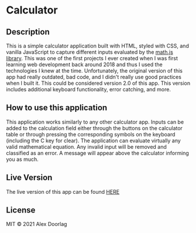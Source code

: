 # Calculator

## Description

This is a simple calculator application built with HTML, styled with CSS, and vanilla JavaScript to capture different inputs evaluated by the [math.js library](https://mathjs.org/index.html). This was one of the first projects I ever created when I was first learning web development back around 2018 and thus I used the technologies I knew at the time. Unfortunately, the original version of this app had really outdated, bad code, and I didn't really use good practices when I built it. This could be considered version 2.0 of this app. This version includes additional keyboard functionality, error catching, and more.

## How to use this application

This application works similarly to any other calculator app. Inputs can be added to the calculation field either through the buttons on the calculator table or through pressing the corresponding symbols on the keyboard (including the C key for clear). The application can evaluate virtually any valid mathematical equation. Any invalid input will be removed and classified as an error. A message will appear above the calculator informing you as much.

## Live Version

The live version of this app can be found [HERE](https://doorlag-calculator.netlify.app/)

## License

MIT © 2021 Alex Doorlag
